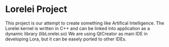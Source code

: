 # Lorelei Project

This project is our attempt to create something like Artifical Intelligence.
The Lorelei kernel is written in C++ and can be linked into application as a dynamic library (libLorelei.so)
We are using QtCreator as main IDE in developing Lora, but it can be easely ported to other IDEs.
